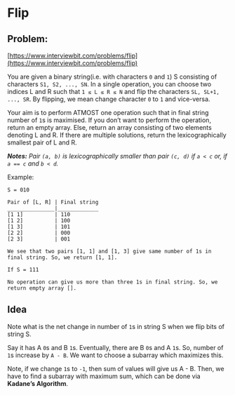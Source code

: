 # Flip

## Problem: 
[https://www.interviewbit.com/problems/flip](https://www.interviewbit.com/problems/flip)

You are given a binary string(i.e. with characters `0` and `1`) S consisting of characters `S1, S2, ..., SN`. In a single operation, you can choose two indices L and R such that `1 ≤ L ≤ R ≤ N` and flip the characters `SL, SL+1, ..., SR`. By flipping, we mean change character `0` to `1` and vice-versa.

Your aim is to perform ATMOST one operation such that in final string number of `1`s is maximised. If you don’t want to perform the operation, return an empty array. Else, return an array consisting of two elements denoting L and R. If there are multiple solutions, return the lexicographically smallest pair of L and R.

_**Notes:** Pair `(a, b)` is lexicographically smaller than pair `(c, d)` if `a < c` or, if `a == c` and `b < d`._

Example:

```
S = 010

Pair of [L, R] | Final string
_______________|_____________
[1 1]          | 110
[1 2]          | 100
[1 3]          | 101
[2 2]          | 000
[2 3]          | 001

We see that two pairs [1, 1] and [1, 3] give same number of 1s in final string. So, we return [1, 1].
```
```
If S = 111

No operation can give us more than three 1s in final string. So, we return empty array [].
```

## Idea

Note what is the net change in number of `1`s in string S when we flip bits of string S. 

Say it has A `0`s and B `1`s. Eventually, there are B `0`s and A `1`s. So, number of `1`s increase by `A - B`. We want to choose a subarray which maximizes this.

Note, if we change `1`s to `-1`, then sum of values will give us A - B. Then, we have to find a subarray with maximum sum, which can be done via **Kadane’s Algorithm**.
